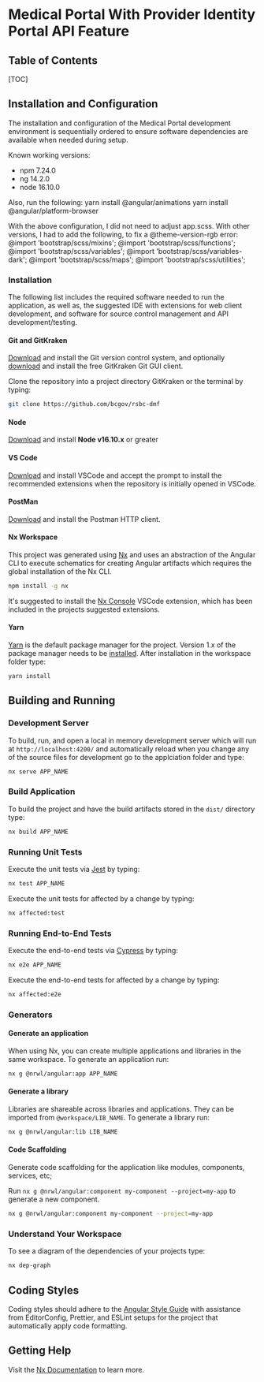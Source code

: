 # Medical Portal With Provider Identity Portal API Feature

## Table of Contents

[TOC]

## Installation and Configuration

The installation and configuration of the Medical Portal development environment is sequentially ordered to ensure software dependencies are available when needed during setup.

Known working versions:

- npm 7.24.0
- ng 14.2.0
- node 16.10.0

Also, run the following:
yarn install @angular/animations
yarn install @angular/platform-browser

With the above configuration, I did not need to adjust app.scss. With other versions, I had to add the following, to fix a @theme-version-rgb error:
@import 'bootstrap/scss/mixins';
@import 'bootstrap/scss/functions';
@import 'bootstrap/scss/variables';
@import 'bootstrap/scss/variables-dark';
@import 'bootstrap/scss/maps';
@import 'bootstrap/scss/utilities';

### Installation

The following list includes the required software needed to run the application, as well as, the suggested IDE with extensions for web client development, and software for source control management and API development/testing.

#### Git and GitKraken

[Download](https://git-scm.com/downloads) and install the Git version control system, and optionally [download](https://www.gitkraken.com) and install the free GitKraken Git GUI client.

Clone the repository into a project directory GitKraken or the terminal by typing:

```bash
git clone https://github.com/bcgov/rsbc-dmf
```

#### Node

[Download](https://nodejs.org/en/) and install **Node v16.10.x** or greater

#### VS Code

[Download](https://code.visualstudio.com/) and install VSCode and accept the prompt to install the recommended extensions when the repository is initially opened in VSCode.

#### PostMan

[Download](https://www.getpostman.com/apps) and install the Postman HTTP client.

#### Nx Workspace

This project was generated using [Nx](https://nx.dev) and uses an abstraction of the Angular CLI to execute schematics for creating Angular artifacts which requires the global installation of the Nx CLI.

```bash
npm install -g nx
```

It's suggested to install the [Nx Console](https://marketplace.visualstudio.com/items?itemName=nrwl.angular-console) VSCode extension, which has been included in the projects suggested extensions.

#### Yarn

[Yarn](https://yarnpkg.com/) is the default package manager for the project. Version 1.x of the package manager needs to be [installed](https://classic.yarnpkg.com/lang/en/). After installation in the workspace folder type:

```bash
yarn install
```

## Building and Running

### Development Server

To build, run, and open a local in memory development server which will run at `http://localhost:4200/` and automatically reload when you change any of the source files for development go to the applciation folder and type:

```bash
nx serve APP_NAME
```

### Build Application

To build the project and have the build artifacts stored in the `dist/` directory type:

```bash
nx build APP_NAME
```

### Running Unit Tests

Execute the unit tests via [Jest](https://jestjs.io) by typing:

```bash
nx test APP_NAME
```

Execute the unit tests for affected by a change by typing:

```bash
nx affected:test
```

### Running End-to-End Tests

Execute the end-to-end tests via [Cypress](https://www.cypress.io) by typing:

```bash
nx e2e APP_NAME
```

Execute the end-to-end tests for affected by a change by typing:

```bash
nx affected:e2e
```

### Generators

#### Generate an application

When using Nx, you can create multiple applications and libraries in the same workspace. To generate an application run:

```bash
nx g @nrwl/angular:app APP_NAME
```

#### Generate a library

Libraries are shareable across libraries and applications. They can be imported from `@workspace/LIB_NAME`. To generate a library run:

```bash
nx g @nrwl/angular:lib LIB_NAME
```

#### Code Scaffolding

Generate code scaffolding for the application like modules, components, services, etc;

Run `nx g @nrwl/angular:component my-component --project=my-app` to generate a new component.

```bash
nx g @nrwl/angular:component my-component --project=my-app
```

### Understand Your Workspace

To see a diagram of the dependencies of your projects type:

```bash
nx dep-graph
```

## Coding Styles

Coding styles should adhere to the [Angular Style Guide](https://angular.io/docs/ts/latest/guide/style-guide.html) with assistance from EditorConfig, Prettier, and ESLint setups for the project that automatically apply code formatting.

## Getting Help

Visit the [Nx Documentation](https://nx.dev) to learn more.
